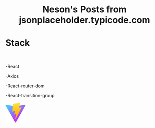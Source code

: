 <h1 align="center">Neson's Posts from jsonplaceholder.typicode.com</a></h1>
<h1>Stack</h1>
<br/>
<p>-React</p>
<p>-Axios</p>
<p>-React-router-dom</p>
<p>-React-transition-group</p>
<img src="./public/vite.svg"/>

